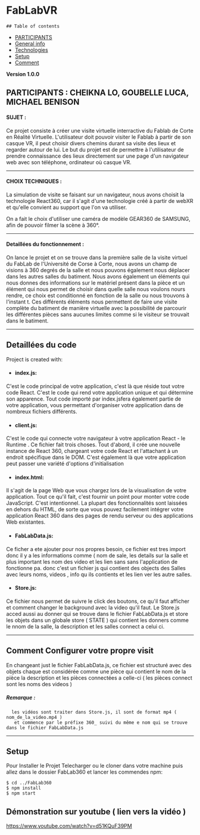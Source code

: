 # FabLabVR

    ## Table of contents
* [PARTICIPANTS](#PARTICIPANTS)
* [General info](#general-info)
* [Technologies](#technologies)
* [Setup](#setup)
* [Comment](#Comment-configurer-votre-visite)


**Version 1.0.0**

##  PARTICIPANTS : CHEIKNA LO, GOUBELLE LUCA, MICHAEL BENISON
#### SUJET : 
  Ce projet consiste à créer une visite virtuelle interractive du Fablab de Corte en Réalité Virtuelle.
  L'utilisateur doit pouvoir visiter le Fablab à partir de son casque VR, il peut choisir divers chemins
  durant sa visite des lieux et regarder autour de lui. Le but du projet est de permettre à l'utilisateur
  de prendre connaissance des lieux directement sur une page d'un navigateur web avec son téléphone, 
  ordinateur où casque VR.
  
---  
  
#### CHOIX TECHNIQUES :
  La simulation de visite se faisant sur un navigateur, nous avons choisit la technologie React360, car
  il s'agit d'une technologie créé à partir de webXR et qu'elle convient au support que l'on va utiliser.
  
  On a fait le choix d'utiliser une caméra de modèle GEAR360 de SAMSUNG, afin de pouvoir filmer la 
  scène à 360°.
  
  
  ---  
  
  ####  Detaillées du fonctionnement :

On lance le projet et on se trouve dans la première salle de la visite virtuel du 
FabLab de l'Université de Corse à Corte, nous avons un champ de visions à 360
degrés de la salle et nous pouvons également nous déplacer dans les autres salles
du batiment. Nous avons également un éléments qui nous donnes des informations sur 
le matériel présent dans la pièce et un élément qui nous permet de choisir dans quelle
salle nous voulons nours rendre, ce choix est conditionné en fonction de la salle ou nous
trouvons à l'instant t.
Ces différents éléments nous permettent de faire une visite complète du batiment de
manière virtuelle avec la possibilité de parcourir les différentes pièces sans aucunes 
limites comme si le visiteur se trouvait dans le batiment.

--------

## Detaillées du code
Project is created with:
* #### index.js: 
C'est le code principal de votre application, c'est là que réside tout votre code React. C'est le code qui rend votre application unique et qui détermine son apparence. Tout code importé par index.jsfera également partie de votre application, vous permettant d'organiser votre application dans de nombreux fichiers différents.    

* #### client.js: 
C'est le code qui connecte votre navigateur à votre application React - le Runtime . Ce fichier fait trois choses. Tout d'abord, il crée une nouvelle instance de React 360, chargeant votre code React et l'attachant à un endroit spécifique dans le DOM. C'est également là que votre application peut passer une variété d'options d'initialisation

* #### index.html: 
Il s'agit de la page Web que vous chargez lors de la visualisation de votre application. Tout ce qu'il fait, c'est fournir un point pour monter votre code JavaScript. C'est intentionnel. La plupart des fonctionnalités sont laissées en dehors du HTML, de sorte que vous pouvez facilement intégrer votre application React 360 dans des pages de rendu serveur ou des applications Web existantes.


* #### FabLabData.js: 
Ce ficher a ete ajouter pour nos propres besoin, ce fichier est tres import donc il y a les informations comme ( nom de sale, les details sur la salle et plus important les nom des video et les lien sans sans l'application de fonctionne pa.
donc c'est  un fichier js qui contient des objects des Salles avec leurs noms,  videos , info qu ils contients et les lien ver les autre salles. 


* #### Store.js: 
Ce fichier nous permet de suivre le click des boutons, ce qu'il faut afficher et comment changer le background avec la video qu'il faut.
Le Store.js acced aussi au donner qui se trouve dans le fichier FabLabData.js et store les objets dans un globale store ( STATE ) qui contient les donners comme le nnom de la salle, la description et les salles connect a celui ci. 


---------
	
## Comment Configurer votre propre visit
En changeant just le fichier FabLabData.js, ce fichier est structuré avec des objets chaque est considérée comme une pièce qui contient le nom de la pièce la description et les pièces connectées a celle-ci ( les pièces connect sont les noms des videos )
##### Remarque : 
      les vidéos sont traiter dans Store.js, il sont de format mp4 ( nom_de_la_video.mp4 )
       et commence par le préfixe 360_ suivi du même e nom qui se trouve dans le fichier FabLabData.js

---------
	
## Setup
Pour Installer le Projet Telecharger ou le cloner dans votre machine puis allez dans le dossier FabLab360 et lancer les commendes npm:

```
$ cd ../FabLab360
$ npm install
$ npm start
```

## Démonstration sur youtube ( lien vers la vidéo )
https://www.youtube.com/watch?v=d51KQuF39PM
